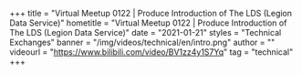 +++
title = "Virtual Meetup 0122 | Produce Introduction of The LDS (Legion Data Service)"
hometitle = "Virtual Meetup 0122 | Produce Introduction of The LDS (Legion Data Service)"
date = "2021-01-21"
styles = "Technical Exchanges"
banner = "/img/videos/technical/en/intro.png"
author = ""
videourl = "https://www.bilibili.com/video/BV1zz4y1S7Yq"
tag = "technical"
+++